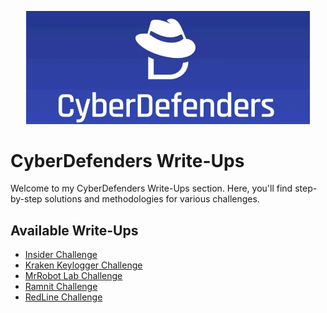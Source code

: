 <p align="center">
  <img src="CyberDefenders.png" alt="CyberDefenders Write-Ups" width="90%">
</p>

# CyberDefenders Write-Ups

Welcome to my CyberDefenders Write-Ups section. Here, you'll find step-by-step solutions and methodologies for various challenges.

## Available Write-Ups

- [Insider Challenge](./Insider%20Challenge.pdf)
- [Kraken Keylogger Challenge](./KrakenKeylogger%20Challenge.pdf)
- [MrRobot Lab Challenge](./MrRobot%20Lab%20Challenge.pdf)
- [Ramnit Challenge](./Ramnit%20Challenge.pdf)
- [RedLine Challenge](./RedLine%20Challenge.pdf)
